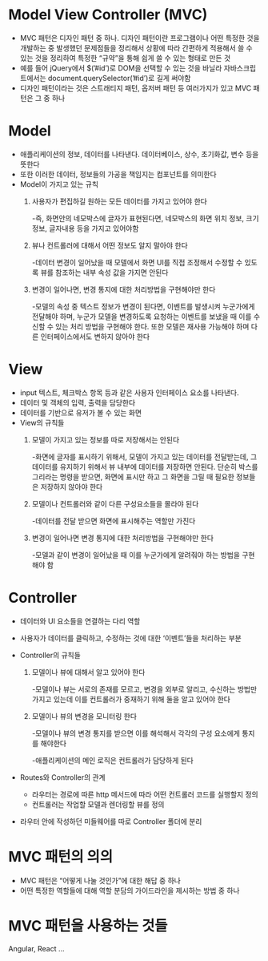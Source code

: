 # Model View Controller (MVC)

- MVC 패턴은 디자인 패턴 중 하나. 디자인 패턴이란 프로그램이나 어떤 특정한 것을 개발하는 중 발생했던 문제점들을 정리해서 상황에 따라 간편하게 적용해서 쓸 수 있는 것을 정리하여 특정한 “규약”을 통해 쉽게 쓸 수 있는 형태로 만든 것
- 예를 들어 jQuery에서 $(’#id’)로 DOM을 선택할 수 있는 것을 바닐라 자바스크립트에서는 document.querySelector(’#id’)로 길게 써야함
- 디자인 패턴이라는 것은 스트래티지 패턴, 옵저버 패턴 등 여러가지가 있고 MVC 패턴은 그 중 하나


# Model

- 애플리케이션의 정보, 데이터를 나타낸다.  데이터베이스, 상수, 초기화값, 변수 등을 뜻한다
- 또한 이러한 데이터, 정보들의 가공을 책임지는 컴포넌트를 의미한다
- Model이 가지고 있는 규칙
    1. 사용자가 편집하길 원하는 모든 데이터를 가지고 있어야 한다
        
        -즉, 화면안의 네모박스에 글자가 표현된다면, 네모박스의 화면 위치 정보, 크기 정보, 글자내용 등을 가지고 있어야함
        
    2. 뷰나 컨트롤러에 대해서 어떤 정보도 알지 말아야 한다
        
        -데이터 변경이 일어났을 때 모델에서 화면 UI를 직접 조정해서 수정할 수 있도록 뷰를 참조하는 내부 속성 값을 가지면 안된다
        
    3. 변경이 일어나면, 변경 통지에 대한 처리방법을 구현해야만 한다
        
        -모델의 속성 중 텍스트 정보가 변경이 된다면, 이벤트를 발생시켜 누군가에게 전달해야 하며, 누군가 모델을 변경하도록 요청하는 이벤트를 보냈을 때 이를 수신할 수 있는 처리 방법을 구현해야 한다. 또한 모델은 재사용 가능해야 하며 다른 인터페이스에서도 변하지 않아야 한다
        

# View

- input 텍스트, 체크박스 항목 등과 같은 사용자 인터페이스 요소를 나타낸다.
- 데이터 및 객체의 입력, 출력을 담당한다
- 데이터를 기반으로 유저가 볼 수 있는 화면
- View의 규칙들
    1. 모델이 가지고 있는 정보를 따로 저장해서는 안된다
        
        -화면에 글자를 표시하기 위해서, 모델이 가지고 있는 데이터를 전달받는데, 그 데이터를 유지하기 위해서 뷰 내부에 데이터를 저장하면 안된다. 단순히 박스를 그리라는 명령을 받으면, 화면에 표시만 하고 그 화면을 그릴 때 필요한 정보들은 저장하지 않아야 한다
        
    2. 모델이나 컨트롤러와 같이 다른 구성요소들을 몰라야 된다
        
        -데이터를 전달 받으면 화면에 표시해주는 역할만 가진다
        
    3. 변경이 일어나면 변경 통지에 대한 처리방법을 구현해야만 한다
        
        -모델과 같이 변경이 일어났을 때 이를 누군가에게 알려줘야 하는 방법을 구현해야 함
        

# Controller

- 데이터와 UI 요소들을 연결하는 다리 역할
- 사용자가 데이터를 클릭하고, 수정하는 것에 대한 ‘이벤트’들을 처리하는 부분
- Controller의 규칙들
    1. 모델이나 뷰에 대해서 알고 있어야 한다
        
        -모델이나 뷰는 서로의 존재를 모르고, 변경을 외부로 알리고, 수신하는 방법만 가지고 있는데 이를 컨트롤러가 중재하기 위해 둘을 알고 있어야 한다
        
    2. 모델이나 뷰의 변경을 모니터링 한다
        
        -모델이나 뷰의 변경 통지를 받으면 이를 해석해서 각각의 구성 요소에게 통지를 해야한다
        
        -애플리케이션의 메인 로직은 컨트롤러가 담당하게 된다
        
- Routes와 Controller의 관계
    - 라우터는 경로에 따른 http 메서드에 따라 어떤 컨트롤러 코드를 실행할지 정의
    - 컨트롤러는 작업할 모델과 렌더링할 뷰를 정의
- 라우터 안에 작성하던 미들웨어를 따로 Controller 폴더에 분리

# MVC 패턴의 의의

- MVC 패턴은 “어떻게 나눌 것인가”에 대한 해답 중 하나
- 어떤 특정한 역할들에 대해 역할 분담의 가이드라인을 제시하는 방법 중 하나

# MVC 패턴을 사용하는 것들

Angular, React …

